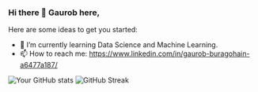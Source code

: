 ### Hi there 👋 Gaurob here,





Here are some ideas to get you started:

- 🌱 I’m currently learning Data Science and Machine Learning.
- 📫 How to reach me: https://www.linkedin.com/in/gaurob-buragohain-a6477a187/



![Your GitHub stats](https://github-readme-stats.vercel.app/api?username=meetGAUROB&show_icons=true&theme=radical)
![GitHub Streak](https://github-readme-streak-stats.herokuapp.com/?user=meetGAUROB)




